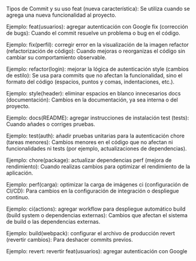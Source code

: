 Tipos de Commit y su uso
feat (nueva característica): Se utiliza cuando se agrega una nueva funcionalidad al proyecto.

Ejemplo: feat(usuarios): agregar autenticación con Google
fix (corrección de bugs): Cuando el commit resuelve un problema o bug en el código.

Ejemplo: fix(perfil): corregir error en la visualización de la imagen
refactor (refactorización de código): Cuando mejoras o reorganizas el código sin cambiar su comportamiento observable.

Ejemplo: refactor(login): mejorar la lógica de autenticación
style (cambios de estilo): Se usa para commits que no afectan la funcionalidad, sino el formato del código (espacios, puntos y comas, indentaciones, etc.).

Ejemplo: style(header): eliminar espacios en blanco innecesarios
docs (documentación): Cambios en la documentación, ya sea interna o del proyecto.

Ejemplo: docs(README): agregar instrucciones de instalación
test (tests): Cuando añades o corriges pruebas.

Ejemplo: test(auth): añadir pruebas unitarias para la autenticación
chore (tareas menores): Cambios menores en el código que no afectan ni funcionalidades ni tests (por ejemplo, actualizaciones de dependencias).

Ejemplo: chore(package): actualizar dependencias
perf (mejora de rendimiento): Cuando realizas cambios para optimizar el rendimiento de la aplicación.

Ejemplo: perf(carga): optimizar la carga de imágenes
ci (configuración de CI/CD): Para cambios en la configuración de integración o despliegue continuo.

Ejemplo: ci(actions): agregar workflow para despliegue automático
build (build system o dependencias externas): Cambios que afectan el sistema de build o las dependencias externas.

Ejemplo: build(webpack): configurar el archivo de producción
revert (revertir cambios): Para deshacer commits previos.

Ejemplo: revert: revertir feat(usuarios): agregar autenticación con Google